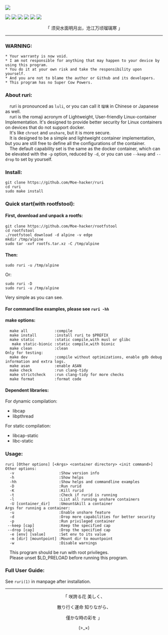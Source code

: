 
![](https://github.com/Moe-hacker/ruri/raw/main/logo/logo.png)

![](https://img.shields.io/github/stars/Moe-hacker/ruri?style=for-the-badge&color=fee4d0&logo=instatus&logoColor=fee4d0)
![](https://img.shields.io/github/forks/Moe-hacker/ruri?style=for-the-badge&color=fee4d0&logo=git&logoColor=fee4d0)
![](https://img.shields.io/github/license/Moe-hacker/ruri?style=for-the-badge&color=fee4d0&logo=apache&logoColor=fee4d0)
![](https://img.shields.io/github/repo-size/Moe-hacker/ruri?style=for-the-badge&color=fee4d0&logo=files&logoColor=fee4d0)
![](https://img.shields.io/github/last-commit/Moe-hacker/ruri?style=for-the-badge&color=fee4d0&logo=codeigniter&logoColor=fee4d0)
![](https://img.shields.io/badge/language-c-green?style=for-the-badge&color=fee4d0&logo=sharp&logoColor=fee4d0)

<p align="center">「 须臾水面明月出，沧江万顷瑠璃寒 」</p>

-----------------     
### WARNING:      
```
* Your warranty is now void.
* I am not responsible for anything that may happen to your device by using this program.
* You do it at your own risk and take the responsibility upon yourself.
* And you are not to blame the author or Github and its developers.
* This program has no Super Cow Powers.
```
### About ruri:         
&emsp;ruri is pronounced as  `luli`, or you can call it `瑠璃` in Chinese or Japanese as well.       
&emsp;ruri is the romaji acronym of Lightweight, User-friendly Linux-container Implementation. It's designed to provide better security for Linux containers on devices that do not support docker.       
&emsp;It's like `chroot` and `unshare`, but it is more secure.       
&emsp;It is designed to be a simple and lightweight container implementation, but you are still free to define all the configurations of the container.          
&emsp;The default capability set is the same as the docker container, which can be elevated with the `-p` option, reduced by `-d`, or you can use `--keep` and `--drop` to set by yourself.      
### Install:      
```
git clone https://github.com/Moe-hacker/ruri
cd ruri
sudo make install
```
### Quick start(with rootfstool):
#### First, download and unpack a rootfs:
```
git clone https://github.com/Moe-hacker/rootfstool
cd rootfstool
./rootfstool download -d alpine -v edge
mkdir /tmp/alpine
sudo tar -xvf rootfs.tar.xz -C /tmp/alpine
```
#### Then:
```
sudo ruri -u /tmp/alpine
```
Or:      
```
sudo ruri -D
sudo ruri -u /tmp/alpine
```
Very simple as you can see.    
#### For command line examples, please see `ruri -hh`
#### make options:
```text
  make all            :compile
  make install        :install ruri to $PREFIX
  make static         :static compile,with musl or glibc
   make static-bionic :static compile,with bionic
  make clean          :clean
Only for testing:
  make dev            :compile without optimizations, enable gdb debug information and extra logs.
  make asan           :enable ASAN
  make check          :run clang-tidy
  make strictcheck    :run clang-tidy for more checks
  make format         :format code
```
#### Dependent libraries:
For dynamic compilation:         
- libcap       
- libpthread 
     
For static compilation:         
- libcap-static
- libc-static         
### Usage:    
```text
ruri [Other options] [<Args> <container directory> <init command>]
Other options:
  -v                    :Show version info
  -h                    :Show helps
  -hh                   :Show helps and commandline examples
  -D                    :Run rurid
  -K                    :Kill rurid
  -t                    :Check if rurid is running
  -l                    :List all running unshare containers
  -U [container_dir]    :Umount&kill a container
Args for running a container:
  -u                    :Enable unshare feature
  -d                    :Drop more capabilities for better security
  -p                    :Run privileged container
 --keep [cap]           :Keep the specified cap
 --drop [cap]           :Drop the specified cap
  -e [env] [value]      :Set env to its value
  -m [dir] [mountpoint] :Mount dir to mountpoint
  -w                    :Disable warnings
```
&emsp;This program should be run with root privileges.        
&emsp;Please unset $LD_PRELOAD before running this program.              
### Full User Guide:
See `ruri(1)` in manpage after installation.   

--------
<p align="center">「 咲誇る花 美しく、</p>    
<p align="center">散り行く運命 知りながら、</p>    
<p align="center">僅かな時の彩を 」</p>          
<p align="center">(>_×)</p>
